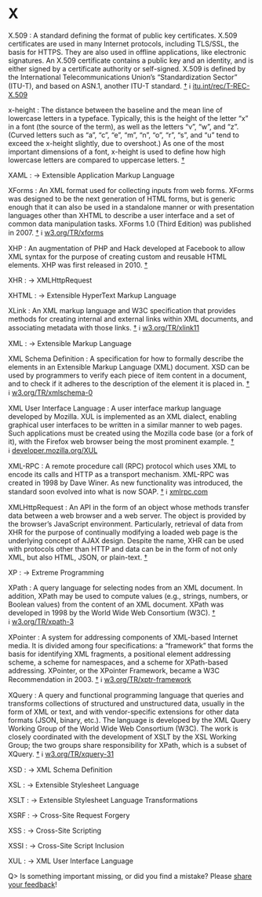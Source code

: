 # X

X.509
: A standard defining the format of public key certificates. X.509 certificates are used in many Internet protocols, including TLS/SSL, the basis for HTTPS. They are also used in offline applications, like electronic signatures. An X.509 certificate contains a public key and an identity, and is either signed by a certificate authority or self-signed. X.509 is defined by the International Telecommunications Union’s “Standardization Sector” (ITU-T), and based on ASN.1, another ITU-T standard. [†](#w-x509) ℹ︎ [itu.int/rec/T-REC-X.509](https://www.itu.int/rec/T-REC-X.509)

x-height
: The distance between the baseline and the mean line of lowercase letters in a typeface. Typically, this is the height of the letter “x” in a font (the source of the term), as well as the letters “v”, “w”, and “z”. (Curved letters such as “a”, “c”, “e”, “m”, “n”, “o”, “r”, “s”, and “u” tend to exceed the x-height slightly, due to overshoot.) As one of the most important dimensions of a font, x-height is used to define how high lowercase letters are compared to uppercase letters. [†](#w-x-height)

XAML
: → Extensible Application Markup Language

XForms
: An XML format used for collecting inputs from web forms. XForms was designed to be the next generation of HTML forms, but is generic enough that it can also be used in a standalone manner or with presentation languages other than XHTML to describe a user interface and a set of common data manipulation tasks. XForms 1.0 (Third Edition) was published in 2007. [†](#w-xforms) ℹ︎ [w3.org/TR/xforms](https://www.w3.org/TR/xforms/)

XHP
: An augmentation of PHP and Hack developed at Facebook to allow XML syntax for the purpose of creating custom and reusable HTML elements. XHP was first released in 2010. [†](#w-xhp)

XHR
: → XMLHttpRequest

XHTML
: → Extensible HyperText Markup Language

XLink
: An XML markup language and W3C specification that provides methods for creating internal and external links within XML documents, and associating metadata with those links. [†](#w-xlink) ℹ︎ [w3.org/TR/xlink11](https://www.w3.org/TR/xlink11/)

XML
: → Extensible Markup Language

XML Schema Definition
: A specification for how to formally describe the elements in an Extensible Markup Language (XML) document. XSD can be used by programmers to verify each piece of item content in a document, and to check if it adheres to the description of the element it is placed in. [†](#w-xsd) ℹ︎ [w3.org/TR/xmlschema-0](https://www.w3.org/TR/xmlschema-0/)

XML User Interface Language
: A user interface markup language developed by Mozilla. XUL is implemented as an XML dialect, enabling graphical user interfaces to be written in a similar manner to web pages. Such applications must be created using the Mozilla code base (or a fork of it), with the Firefox web browser being the most prominent example. [†](#w-xul) ℹ︎ [developer.mozilla.org/XUL](https://web.archive.org/web/https://developer.mozilla.org/XUL)

XML-RPC
: A remote procedure call (RPC) protocol which uses XML to encode its calls and HTTP as a transport mechanism. XML-RPC was created in 1998 by Dave Winer. As new functionality was introduced, the standard soon evolved into what is now SOAP. [†](#w-xml-rpc) ℹ︎ [xmlrpc.com](http://xmlrpc.com/)

XMLHttpRequest
: An API in the form of an object whose methods transfer data between a web browser and a web server. The object is provided by the browser’s JavaScript environment. Particularly, retrieval of data from XHR for the purpose of continually modifying a loaded web page is the underlying concept of AJAX design. Despite the name, XHR can be used with protocols other than HTTP and data can be in the form of not only XML, but also HTML, JSON, or plain-text. [†](#w-xmlhttprequest)

XP
: → Extreme Programming

XPath
: A query language for selecting nodes from an XML document. In addition, XPath may be used to compute values (e.g., strings, numbers, or Boolean values) from the content of an XML document. XPath was developed in 1998 by the World Wide Web Consortium (W3C). [†](#w-xpath) ℹ︎ [w3.org/TR/xpath-3](https://www.w3.org/TR/xpath-3/)

XPointer
: A system for addressing components of XML-based Internet media. It is divided among four specifications: a “framework” that forms the basis for identifying XML fragments, a positional element addressing scheme, a scheme for namespaces, and a scheme for XPath-based addressing. XPointer, or the XPointer Framework, became a W3C Recommendation in 2003. [†](#w-xpointer) ℹ︎ [w3.org/TR/xptr-framework](https://www.w3.org/TR/xptr-framework/)

XQuery
: A query and functional programming language that queries and transforms collections of structured and unstructured data, usually in the form of XML or text, and with vendor-specific extensions for other data formats (JSON, binary, etc.). The language is developed by the XML Query Working Group of the World Wide Web Consortium (W3C). The work is closely coordinated with the development of XSLT by the XSL Working Group; the two groups share responsibility for XPath, which is a subset of XQuery. [†](#w-xquery) ℹ︎ [w3.org/TR/xquery-31](https://www.w3.org/TR/xquery-31/)

XSD
: → XML Schema Definition

XSL
: → Extensible Stylesheet Language

XSLT
: → Extensible Stylesheet Language Transformations

XSRF
: → Cross-Site Request Forgery

XSS
: → Cross-Site Scripting

XSSI
: → Cross-Site Script Inclusion

XUL
: → XML User Interface Language

Q> Is something important missing, or did you find a mistake? Please [share your feedback](https://github.com/j9t/web-development-glossary-forum/issues/new)!